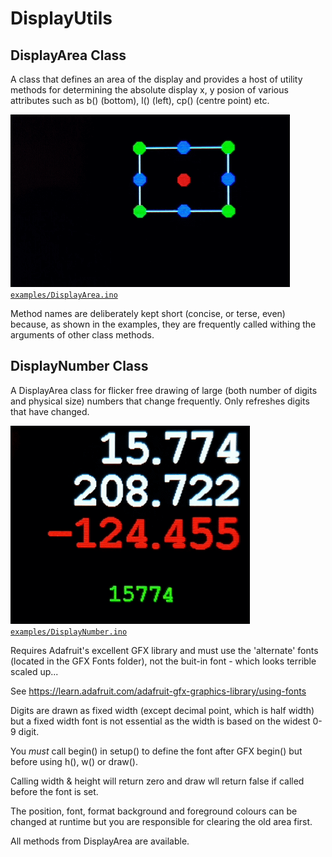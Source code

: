 # DisplayUtils



## DisplayArea Class

A class that defines an area of the display and provides a host of utility methods for determining the absolute display x, y posion of various attributes such as b() (bottom), l() (left), cp() (centre point) etc.

![DisplayArea](images/DisplayArea.gif)
[```examples/DisplayArea.ino```](examples/DisplayArea.ino)

Method names are deliberately kept short (concise, or terse, even) because, as shown in the examples,  they are frequently called withing the arguments of other class methods.



## DisplayNumber Class

A DisplayArea class for flicker free drawing of large (both number of digits and physical size) numbers that change frequently. Only refreshes digits that have changed.

![DisplayNumber](images/DisplayNumber.gif)
[```examples/DisplayNumber.ino```](examples/DisplayNumber.ino)

Requires Adafruit's excellent GFX library and must use the 'alternate' fonts (located in the GFX Fonts folder), not the buit-in font - which looks terrible scaled up... 

See  https://learn.adafruit.com/adafruit-gfx-graphics-library/using-fonts

Digits are drawn as fixed width (except decimal point, which is half width) but a fixed width font is not essential as the width is based on the widest 0-9 digit.

You *must* call begin() in setup() to define the font after GFX begin() but before using h(), w() or draw(). 

Calling width & height will return zero and draw wll return false if called before the font is set.

The position, font, format background and foreground colours can be changed at runtime but you are responsible for clearing the old area first.

All methods from DisplayArea are available.

